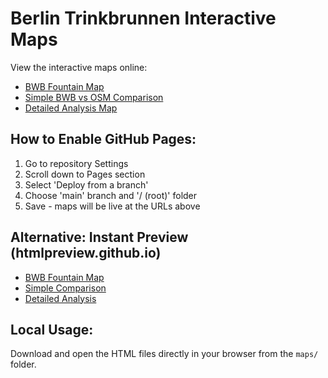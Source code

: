 # Berlin Trinkbrunnen Interactive Maps

View the interactive maps online:

- [BWB Fountain Map](https://tifa365.github.io/berliner_trinkbrunnen_analyse/maps/berlin_trinkbrunnen_map.html)
- [Simple BWB vs OSM Comparison](https://tifa365.github.io/berliner_trinkbrunnen_analyse/maps/bwb_vs_osm_simple.html)  
- [Detailed Analysis Map](https://tifa365.github.io/berliner_trinkbrunnen_analyse/maps/trinkbrunnen_osm_vs_bwb_comparison.html)

## How to Enable GitHub Pages:
1. Go to repository Settings
2. Scroll down to Pages section
3. Select 'Deploy from a branch'
4. Choose 'main' branch and '/ (root)' folder
5. Save - maps will be live at the URLs above

## Alternative: Instant Preview (htmlpreview.github.io)
- [BWB Fountain Map](https://htmlpreview.github.io/?https://github.com/tifa365/berliner_trinkbrunnen_analyse/blob/main/maps/berlin_trinkbrunnen_map.html)
- [Simple Comparison](https://htmlpreview.github.io/?https://github.com/tifa365/berliner_trinkbrunnen_analyse/blob/main/maps/bwb_vs_osm_simple.html)
- [Detailed Analysis](https://htmlpreview.github.io/?https://github.com/tifa365/berliner_trinkbrunnen_analyse/blob/main/maps/trinkbrunnen_osm_vs_bwb_comparison.html)

## Local Usage:
Download and open the HTML files directly in your browser from the `maps/` folder.

